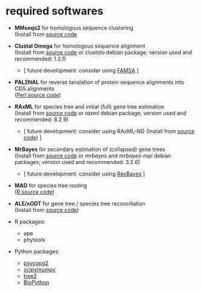 # required softwares
- **MMseqs2** for homologous sequence clustering  
  (Install from [source code](https://github.com/soedinglab/MMseqs2)

- **Clustal Omega** for homologous sequence alignment  
  (Install from [source code](http://www.clustal.org/omega/) or *clustalo* debian package; version used and recommended: 1.2.1)  
  - \[ future development: consider using [FAMSA](http://sun.aei.polsl.pl/REFRESH/famsa) \]

- **PAL2NAL** for reverse tanslation of protein sequence alignments into CDS alignments  
  ([Perl source code](http://www.bork.embl.de/pal2nal/))

- **RAxML** for species tree and initial (full) gene tree estimation  
  (Install from [source code](https://github.com/stamatak/standard-RAxML) or *raxml* debian package; version used and recommended: 8.2.9)  
  - \[ future development: consider using RAxML-NG (Install from [source code](https://github.com/amkozlov/raxml-ng)) \]

- **MrBayes** for secondary estimation of (collapsed) gene trees  
  (Install from [source code](http://mrbayes.sourceforge.net/) or *mrbayes* and *mrbayes-mpi* debian packages; version used and recommended: 3.2.6)  
  - \[ future development: consider using [RevBayes](http://revbayes.github.io/) \]

- **MAD** for species tree rooting  
  ([R source code](https://www.mikrobio.uni-kiel.de/de/ag-dagan/ressourcen/mad-r-tar.gz))

- **ALE/xODT** for gene tree / species tree reconciliation  
  (Install from [source code](https://github.com/ssolo/ALE))
  

- R packages:
  - ape
  - phytools
  
- Python packages:
  - [psycopg2](https://pypi.python.org/pypi/psycopg2)
  - [scipy/numpy](https://www.scipy.org/scipylib/download.html)
  - [tree2](https://github.com/flass/tree2)
  - [BioPython](http://biopython.org/wiki/Download)
